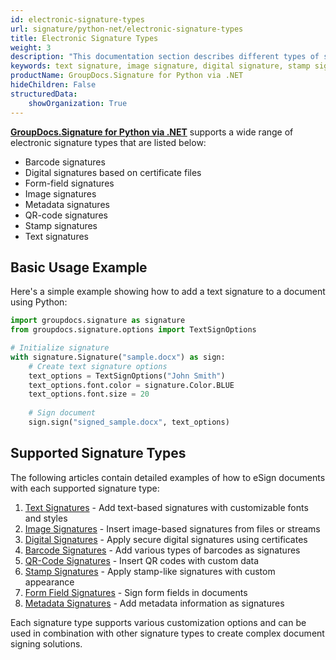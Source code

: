 ```yaml
---
id: electronic-signature-types
url: signature/python-net/electronic-signature-types
title: Electronic Signature Types
weight: 3
description: "This documentation section describes different types of signatures implemented for signing, updating, deleting, searching and verifying with GroupDocs.Signature for Python via .NET"
keywords: text signature, image signature, digital signature, stamp signature, barcode signature, qr-code signatures, form-field signature, metadata signature, python signature examples
productName: GroupDocs.Signature for Python via .NET
hideChildren: False
structuredData:
    showOrganization: True
---
```

[**GroupDocs.Signature for Python via .NET**](https://products.groupdocs.com/signature/python-net) supports a wide range of electronic signature types that are listed below:

* Barcode signatures
* Digital signatures based on certificate files
* Form-field signatures
* Image signatures
* Metadata signatures
* QR-code signatures
* Stamp signatures
* Text signatures

## Basic Usage Example

Here's a simple example showing how to add a text signature to a document using Python:

```python
import groupdocs.signature as signature
from groupdocs.signature.options import TextSignOptions

# Initialize signature
with signature.Signature("sample.docx") as sign:
    # Create text signature options
    text_options = TextSignOptions("John Smith")
    text_options.font.color = signature.Color.BLUE
    text_options.font.size = 20
    
    # Sign document
    sign.sign("signed_sample.docx", text_options)
```

## Supported Signature Types

The following articles contain detailed examples of how to eSign documents with each supported signature type:

1. [Text Signatures](esign-document-with-text-signature.md) - Add text-based signatures with customizable fonts and styles
2. [Image Signatures](esign-document-with-image-signature.md) - Insert image-based signatures from files or streams
3. [Digital Signatures](esign-document-with-digital-signature.md) - Apply secure digital signatures using certificates
4. [Barcode Signatures](esign-document-with-barcode-signature.md) - Add various types of barcodes as signatures
5. [QR-Code Signatures](esign-document-with-qr-code-signature.md) - Insert QR codes with custom data
6. [Stamp Signatures](esign-document-with-stamp-signature.md) - Apply stamp-like signatures with custom appearance
7. [Form Field Signatures](esign-document-with-form-field-signature.md) - Sign form fields in documents
8. [Metadata Signatures](esign-document-with-metadata-signature.md) - Add metadata information as signatures

Each signature type supports various customization options and can be used in combination with other signature types to create complex document signing solutions.
